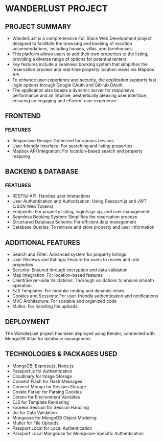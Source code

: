 # WANDERLUST PROJECT

## PROJECT SUMMARY
- WanderLust is a comprehensive Full Stack Web Development project designed to facilitate the browsing and booking of vacation accommodations, including houses, villas, and farmhouses.
- This platform allows users to add their own properties to the listing, providing a diverse range of options for potential renters.
- Key features include a seamless booking system that simplifies the reservation process and real-time property location views via Mapbox API.
- To enhance user experience and security, the application supports fast login options through Google OAuth and GitHub OAuth.
- The application also boasts a dynamic server for responsive performance and an intuitive, aesthetically pleasing user interface, ensuring an engaging and efficient user experience.

## FRONTEND
### FEATURES
- Responsive Design: Optimized for various devices
- User-friendly Interface: For searching and listing properties
- Mapbox API Integration: For location-based search and property mapping
    
## BACKEND & DATABASE
### FEATURES
- RESTful API: Handles user interactions
- User Authentication and Authorization: Using Passport.js and JWT (JSON Web Tokens)
- Endpoints: For property listing, login/sign up, and user management
- Seamless Booking System: Simplifies the reservation process
- Structured Database Schema: For efficient data management
- Database Queries: To retrieve and store property and user information

## ADDITIONAL FEATURES
- Search and Filter: Advanced system for property listings
- User Reviews and Ratings: Feature for users to review and rate properties
- Security: Ensured through encryption and data validation
- Map Integration: For location-based features
- Client/Server-side Validations: Thorough validations to ensure smooth operation
- EJS Templates: For modular routing and dynamic views
- Cookies and Sessions: For user-friendly authentication and notifications
- MVC Architecture: For scalable and organized code
- Multer: For handling file uploads

## DEPLOYMENT
The WanderLust project has been deployed using Render, connected with MongoDB Atlas for database management.

## TECHNOLOGIES & PACKAGES USED
- MongoDB, Express.js, Node.js
- Passport.js for Authentication
- Cloudinary for Image Storage
- Connect Flash for Flash Messages
- Connect Mongo for Session Storage
- Cookie Parser for Parsing Cookies
- Dotenv for Environment Variables
- EJS for Template Rendering
- Express Session for Session Handling
- Joi for Data Validation
- Mongoose for MongoDB Object Modeling
- Multer for File Uploads
- Passport Local for Local Authentication
- Passport Local Mongoose for Mongoose-Specific Authentication

